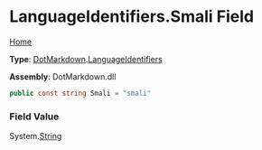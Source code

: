 # LanguageIdentifiers\.Smali Field

[Home](../../../README.md)

**Type**: [DotMarkdown](../../README.md)\.[LanguageIdentifiers](../README.md)

**Assembly**: DotMarkdown\.dll

```csharp
public const string Smali = "smali"
```

### Field Value

System\.[String](https://docs.microsoft.com/en-us/dotnet/api/system.string)